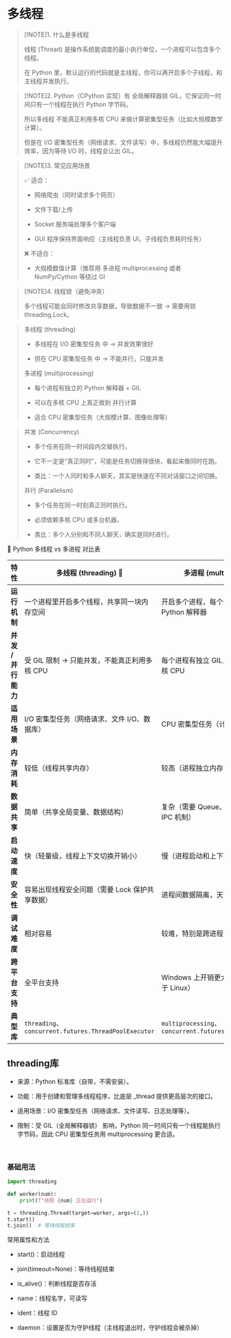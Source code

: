 # 多线程

>[!NOTE]1. 什么是多线程  
>
>线程 (Thread) 是操作系统能调度的最小执行单位，一个进程可以包含多个线程。  
>
>在 Python 里，默认运行的代码就是主线程，你可以再开启多个子线程，和主线程并发执行。  

>[!NOTE]2. Python（CPython 实现）有 全局解释器锁 GIL，它保证同一时间只有一个线程在执行 Python 字节码。  
>
>所以多线程 不能真正利用多核 CPU 来做计算密集型任务（比如大规模数学计算）。  
>
>但是在 I/O 密集型任务（网络请求、文件读写）中，多线程仍然能大幅提升效率，因为等待 I/O 时，线程会让出 GIL。  

>[!NOTE]3. 常见应用场景  
>
>✅ 适合：  
>
>- 网络爬虫（同时请求多个网页）
>
>- 文件下载/上传
>
>- Socket 服务端处理多个客户端
>
>- GUI 程序保持界面响应（主线程负责 UI，子线程负责耗时任务）
>
>❌ 不适合：  
>
>- 大规模数值计算（推荐用 多进程 multiprocessing 或者 NumPy/Cython 等绕过 GI  

>[!NOTE]4. 线程锁（避免冲突）  
>
>多个线程可能会同时修改共享数据，导致数据不一致 → 需要用锁 threading.Lock。


>多线程 (threading)
>
>- 多线程在 I/O 密集型任务 中 → 并发效果很好
>
>- 但在 CPU 密集型任务 中 → 不能并行，只能并发
>
>多进程 (multiprocessing)
>
>- 每个进程有独立的 Python 解释器 + GIL
>
>- 可以在多核 CPU 上真正做到 并行计算
>
>- 适合 CPU 密集型任务（大规模计算、图像处理等）


>并发 (Concurrency)
>
>- 多个任务在同一时间段内交替执行。
>
>- 它不一定是“真正同时”，可能是任务切换得很快，看起来像同时在跑。
>
>- 类比：一个人同时和多人聊天，其实是快速在不同对话窗口之间切换。
>
>并行 (Parallelism)
>
>- 多个任务在同一时刻真正同时执行。
>
>- 必须依赖多核 CPU 或多台机器。
>
>- 类比：多个人分别和不同人聊天，确实是同时进行。  

📝 Python 多线程 vs 多进程 对比表

| 特性            | 多线程 (threading) 🧵                                  | 多进程 (multiprocessing) 🔥                                   |
| ------------------- | --------------------------------------------------- | ---------------------------------------------------------- |
| **运行机制**      | 一个进程里开启多个线程，共享同一块内存空间                               | 开启多个进程，每个进程有独立的内存和 Python 解释器                              |
| **并发 / 并行能力** | 受 GIL 限制 → 只能并发，不能真正利用多核 CPU                        | 每个进程有独立 GIL，可以真正并行利用多核 CPU                                 |
| **适用场景**      | I/O 密集型任务（网络请求、文件 I/O、数据库）                          | CPU 密集型任务（计算、加密、图像处理）                                      |
| **内存消耗**      | 较低（线程共享内存）                                          | 较高（进程独立内存空间）                                               |
| **数据共享**      | 简单（共享全局变量、数据结构）                                     | 复杂（需要 Queue、Pipe、Manager 等 IPC 机制）                         |
| **启动速度**      | 快（轻量级，线程上下文切换开销小）                                   | 慢（进程启动和上下文切换开销大）                                           |
| **安全性**       | 容易出现线程安全问题（需要 Lock 保护共享数据）                          | 进程间数据隔离，天然更安全                                              |
| **调试难度**      | 相对容易                                                | 较难，特别是跨进程调试                                                |
| **跨平台支持**     | 全平台支持                                               | Windows 上开销更大（进程复制机制不同于 Linux）                             |
| **典型库**       | `threading`、`concurrent.futures.ThreadPoolExecutor` | `multiprocessing`、`concurrent.futures.ProcessPoolExecutor` |


## threading库  

- 来源：Python 标准库（自带，不需安装）。

- 功能：用于创建和管理多线程程序，比底层 _thread 提供更高层次的接口。

- 适用场景：I/O 密集型任务（网络请求、文件读写、日志处理等）。

- 限制：受 GIL（全局解释器锁） 影响，Python 同一时间只有一个线程能执行字节码，因此 CPU 密集型任务用 multiprocessing 更合适。


<br>

### 基础用法  

```py
import threading

def worker(num):
    print(f"线程 {num} 正在运行")

t = threading.Thread(target=worker, args=(1,))
t.start()
t.join()  # 等待线程结束
```

常用属性和方法  

- start()：启动线程

- join(timeout=None)：等待线程结束

- is_alive()：判断线程是否存活

- name：线程名字，可读写

- ident：线程 ID

- daemon：设置是否为守护线程（主线程退出时，守护线程会被杀掉）